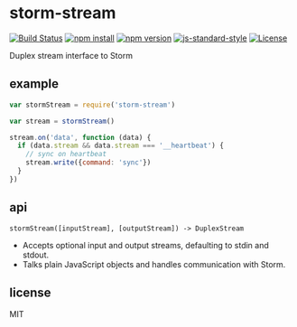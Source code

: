 # storm-stream

[![Build Status](https://img.shields.io/travis/jarofghosts/storm-stream.svg?style=flat-square)](https://travis-ci.org/jarofghosts/storm-stream)
[![npm install](https://img.shields.io/npm/dm/storm-stream.svg?style=flat-square)](https://www.npmjs.org/package/storm-stream)
[![npm version](https://img.shields.io/npm/v/storm-stream.svg?style=flat-square)](https://www.npmjs.org/package/storm-stream)
[![js-standard-style](https://img.shields.io/badge/code%20style-standard-brightgreen.svg?style=flat-square)](https://github.com/feross/standard)
[![License](https://img.shields.io/npm/l/storm-stream.svg?style=flat-square)](https://github.com/jarofghosts/storm-stream/blob/master/LICENSE)

Duplex stream interface to Storm

## example

```javascript
var stormStream = require('storm-stream')

var stream = stormStream()

stream.on('data', function (data) {
  if (data.stream && data.stream === '__heartbeat') {
    // sync on heartbeat
    stream.write({command: 'sync'})
  }
})
```

## api

`stormStream([inputStream], [outputStream]) -> DuplexStream`

* Accepts optional input and output streams, defaulting to stdin and stdout.
* Talks plain JavaScript objects and handles communication with Storm.

## license

MIT
